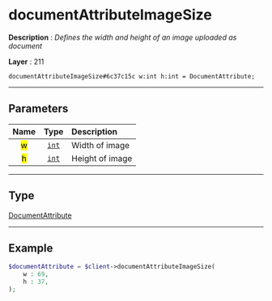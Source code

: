 # documentAttributeImageSize

**Description** : *Defines the width and height of an image uploaded as document*

**Layer** : 211

```tl
documentAttributeImageSize#6c37c15c w:int h:int = DocumentAttribute;
```

---

## Parameters

| Name | Type | Description |
| :---: | :---: | :--- |
| <mark>w</mark> | [`int`](type/int) | Width of image |
| <mark>h</mark> | [`int`](type/int) | Height of image |

---

## Type

[DocumentAttribute](type/DocumentAttribute)

---

## Example

```php
$documentAttribute = $client->documentAttributeImageSize(
	w : 69,
	h : 37,
);
```